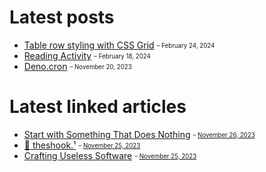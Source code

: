 # Latest posts

- [Table row styling with CSS Grid](https://appjeniksaan.nl/posts/table-row-styling-with-css-grid/)
  <sub><sup>– February 24, 2024</sup></sub>
- [Reading Activity](https://appjeniksaan.nl/posts/reading-activity/)
  <sub><sup>– February 18, 2024</sup></sub>
- [Deno.cron](https://appjeniksaan.nl/posts/deno-cron/)
  <sub><sup>– November 20, 2023</sup></sub>

# Latest linked articles

- [Start with Something That Does Nothing](https://devblogs.microsoft.com/oldnewthing/20230725-00/?p=108482)
  <sub><sup>–
  [November 26, 2023](https://appjeniksaan.nl/linked/start-with-something-that-does-nothing/)</sup></sub>
- [🫨 theshook.¹](https://theshook.one)
  <sub><sup>–
  [November 25, 2023](https://appjeniksaan.nl/linked/theshook-one/)</sup></sub>
- [Crafting Useless Software](https://ntietz.com/blog/write-more-useless-software/)
  <sub><sup>–
  [November 25, 2023](https://appjeniksaan.nl/linked/crafting-useless-software/)</sup></sub>
